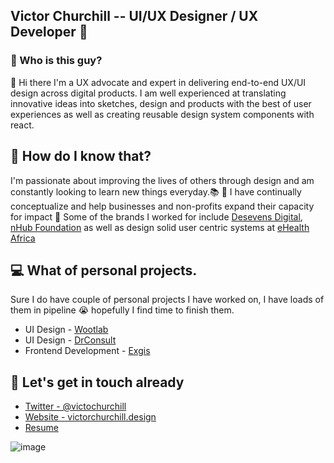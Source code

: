 ## Victor Churchill -- UI/UX Designer / UX Developer :rocket:

### :eyes: Who is this guy?

👋  Hi there I'm a UX advocate and expert in delivering end-to-end UX/UI design across digital products. I am well experienced at translating innovative ideas into sketches, design and products with the best of user experiences as well as creating reusable design system components with react.


## 🤔 How do I know that?
I'm passionate about improving the lives of others through design and am constantly looking to learn new things everyday.:books: :book: I have continually conceptualize and  help businesses and non-profits expand their capacity for impact 🚀 Some of the brands I worked for include [Desevens Digital](https://desevens.digital/), [nHub Foundation](http://nhubnigeria.com/) as well as design solid user centric systems at [eHealth Africa](https://www.ehealthafrica.org/)

## :computer: What of personal projects.
Sure I do have couple of personal projects I have worked on, I have loads of them in pipeline :sob: hopefully I find time to finish them.

- UI Design - [Wootlab](https://www.figma.com/proto/h5sbEGwj5SdUE81bJiDL3t/Wootlab?node-id=104%3A21&viewport=-2943%2C192%2C0.20537690818309784&scaling=scale-down-width)
- UI Design - [DrConsult](https://www.figma.com/proto/bxdrCid8OEVwWloJG8EUud/DrConsult-Copy?node-id=249%3A0&viewport=167%2C367%2C0.04404543340206146&scaling=scale-down)
- Frontend Development - [Exgis](https://exgis.ng/)

## :iphone: Let's get in touch already
- [Twitter - @victochurchill](https://twitter.com/VictoChurchill)
- [Website - victorchurchill.design](https//victorchurchill.design)
- [Resume](https://drive.google.com/file/d/15uuvV5m1YjEioxsSeDUrrhAP56GJ0nxC/view?usp=sharing)

![image](https://user-images.githubusercontent.com/37630394/108613478-c5a2e900-73f2-11eb-9044-0e97939dc43d.png)
